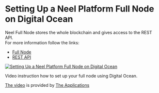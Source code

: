 # Setting Up a Neel Platform Full Node on Digital Ocean

Neel Full Node stores the whole blockchain and gives access to the REST API.   
For more information follow the links:

* [Full Node](/neel-full-node/what-is-a-full-node.md)
* [REST API](/neel-node-rest-api/account-transactions.md)

[![Setting Up a Neel Platform Full Node on Digital Ocean](http://img.youtube.com/vi/CDmMeZlzKbk/0.jpg)](http://www.youtube.com/watch?v=CDmMeZlzKbk "Setting Up a Neel Platform Full Node on Digital Ocean")

Video instruction how to set up your full node using Digital Ocean.

[The video](http://www.youtube.com/watch?v=CDmMeZlzKbk) is provided by [The Applications](https://github.com/theapplicationist)
